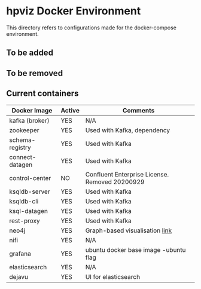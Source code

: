 # hpviz Docker Environment

This directory refers to configurations made for the docker-compose environment.

## To be added

## To be removed

## Current containers

Docker Image | Active | Comments
------------ | -------| --------
kafka (broker) | YES | N/A
zookeeper | YES | Used with Kafka, dependency
schema-registry | YES | Used with Kafka
connect-datagen | YES | Used with Kafka
control-center | NO | Confluent Enterprise License. Removed 20200929
ksqldb-server  | YES | Used with Kafka
ksqldb-cli | YES | Used with Kafka
ksql-datagen | YES | Used with Kafka
rest-proxy | YES | Used with Kafka
neo4j | YES | Graph-based visualisation [link](https://neo4j.com/) 
nifi | YES | N/A
grafana | YES | ubuntu docker base image -ubuntu flag
elasticsearch | YES | N/A
dejavu | YES | UI for elasticsearch
